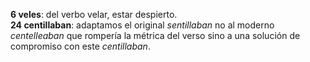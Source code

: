 **6 veles**: del verbo velar, estar despierto.  
**24 centillaban**: adaptamos el original _sentillaban_ no al moderno _centelleaban_ que rompería la métrica del verso sino a una solución de compromiso con este _centillaban_.
